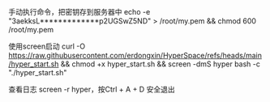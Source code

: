 手动执行命令，把密钥存到服务器中
echo -e "3aekksL*************p2UGSwZ5ND" > /root/my.pem && chmod 600 /root/my.pem

使用screen启动
curl -O https://raw.githubusercontent.com/erdongxin/HyperSpace/refs/heads/main/hyper_start.sh && chmod +x hyper_start.sh && screen -dmS hyper bash -c "./hyper_start.sh"

查看日志 screen -r hyper，按Ctrl + A + D 安全退出

